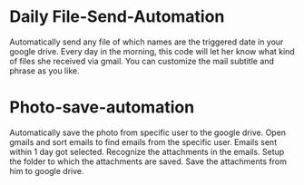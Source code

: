 # Daily File-Send-Automation
Automatically send any file of which names are the triggered date in your google drive.
Every day in the morning, this code will let her know what kind of files she received via gmail. 
You can customize the mail subtitle and phrase as you like.
# Photo-save-automation
Automatically save the photo from specific user to the google drive.
Open gmails and sort emails to find emails from the specific user.
Emails sent within 1 day got selected.
Recognize the attachments in the emails.
Setup the folder to which the attachments are saved. 
Save the attachments from him to google drive.
